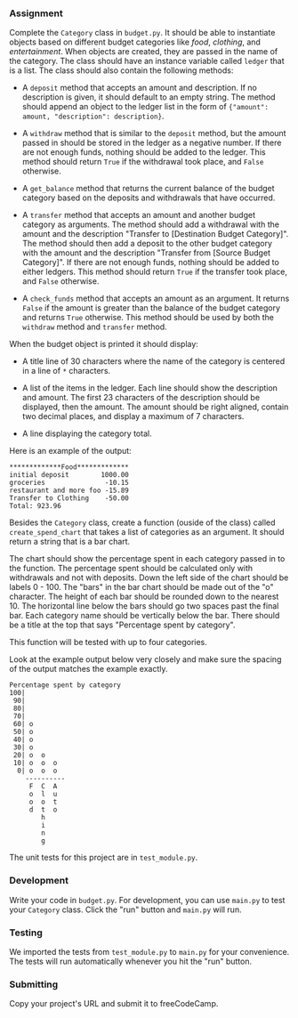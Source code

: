 ### Assignment

Complete the `Category` class in `budget.py`. It should be able to instantiate
objects based on different budget categories like *food*, *clothing*, and
*entertainment*. When objects are created, they are passed in the name of the
category. The class should have an instance variable called `ledger` that is a
list. The class should also contain the following methods:

* A `deposit` method that accepts an amount and description. If no description
is given, it should default to an empty string. The method should append an
object to the ledger list in the form of `{"amount": amount, "description": description}`.

* A `withdraw` method that is similar to the `deposit` method, but the amount
passed in should be stored in the ledger as a negative number. If there are not
enough funds, nothing should be added to the ledger. This method should return
`True` if the withdrawal took place, and `False` otherwise.

* A `get_balance` method that returns the current balance of the budget category
based on the deposits and withdrawals that have occurred.

* A `transfer` method that accepts an amount and another budget category as
arguments. The method should add a withdrawal with the amount and the description
"Transfer to [Destination Budget Category]". The method should then add a deposit
to the other budget category with the amount and the description "Transfer from
[Source Budget Category]". If there are not enough funds, nothing should be
added to either ledgers. This method should return `True` if the transfer took
place, and `False` otherwise.

* A `check_funds` method that accepts an amount as an argument. It returns
`False` if the amount is greater than the balance of the budget category and
returns `True` otherwise. This method should be used by both the `withdraw`
method and `transfer` method.

When the budget object is printed it should display:

* A title line of 30 characters where the name of the category is centered in a
line of `*` characters.

* A list of the items in the ledger. Each line should show the description and
amount. The first 23 characters of the description should be displayed, then the
amount. The amount should be right aligned, contain two decimal places, and
display a maximum of 7 characters.

* A line displaying the category total.

Here is an example of the output:
```
*************Food*************
initial deposit        1000.00
groceries               -10.15
restaurant and more foo -15.89
Transfer to Clothing    -50.00
Total: 923.96
```

Besides the `Category` class, create a function (ouside of the class) called
`create_spend_chart` that takes a list of categories as an argument. It should
return a string that is a bar chart.

The chart should show the percentage spent in each category passed in to the
function. The percentage spent should be calculated only with withdrawals and
not with deposits. Down the left side of the chart should be labels 0 - 100.
The "bars" in the bar chart should be made out of the "o" character. The height
of each bar should be rounded down to the nearest 10. The horizontal line below
the bars should go two spaces past the final bar. Each category name should be
vertically below the bar. There should be a title at the top that says
"Percentage spent by category".

This function will be tested with up to four categories.

Look at the example output below very closely and make sure the spacing of
the output matches the example exactly.

```
Percentage spent by category
100|          
 90|          
 80|          
 70|          
 60| o        
 50| o        
 40| o        
 30| o        
 20| o  o     
 10| o  o  o  
  0| o  o  o  
    ----------
     F  C  A  
     o  l  u  
     o  o  t  
     d  t  o  
        h     
        i     
        n     
        g     
```

The unit tests for this project are in `test_module.py`.

### Development

Write your code in `budget.py`. For development, you can use `main.py` to test
your `Category` class. Click the "run" button and `main.py` will run.

### Testing

We imported the tests from `test_module.py` to `main.py` for your convenience.
The tests will run automatically whenever you hit the "run" button.

### Submitting

Copy your project's URL and submit it to freeCodeCamp.
